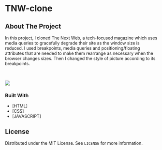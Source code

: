 # TNW-clone

<!-- ABOUT THE PROJECT -->

## About The Project
<p>In this project, I cloned The Next Web, a tech-focused magazine which uses media queries to gracefully degrade their site as the window size is reduced. I used breakpoints, media queries and positioning/floating attributes that are needed to make them rearrange as necessary when the browser changes sizes. Then I changed the style of picture according to its breakpoints.</p>
<br>
<br>
<img src="/image/tnw-clone-ahyoun.gif ">

### Built With

- [HTML]
- [CSS]
- [JAVASCRIPT]

<!-- LICENSE -->

## License

Distributed under the MIT License. See `LICENSE` for more information.
